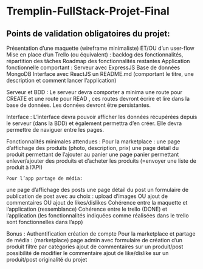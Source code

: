 # Tremplin-FullStack-Projet-Final


## Points de validation obligatoires du projet: 

Présentation d’une maquette (wireframe minimaliste) ET/OU d’un user-flow
Mise en place d’un Trello (ou équivalent) : backlog des fonctionnalités, répartition des tâches
Roadmap des fonctionnalités restantes
Application fonctionnelle comportant : 
Serveur avec ExpressJS 
Base de données MongoDB
Interface avec ReactJS
un README.md (comportant le titre, une description et comment lancer l’application)

Serveur et BDD : Le serveur devra comporter a minima une route pour CREATE et une route pour READ , ces routes devront écrire et lire dans la base de données. Les données devront être persistantes.

Interface : L’interface devra pouvoir afficher les données récupérées depuis le serveur (dans la BDD) et également permettra d’en créer. Elle devra permettre de naviguer entre les pages.

Fonctionnalités minimales attendues :
Pour la marketplace :
une page d’affichage des produits (photo, description, prix)
une page détail du produit permettant de l’ajouter au panier
une page panier permettant enlever/ajouter des produits et d’acheter les produits (=envoyer une liste de produit à l’API)

    Pour l’app partage de média:
une page d’affichage des posts 
une page détail du post
un formulaire de publication de post avec au choix : 
upload d’images
OU ajout de commentaires
OU ajout de likes/dislikes
Cohérence entre la maquette et l’application (ressemblance)
Cohérence entre le trello (DONE) et l’application (les fonctionnalités indiquées comme réalisées dans le trello sont fonctionnelles dans l’app)


Bonus : 
Authentification 
création de compte
Pour la marketplace et partage de média :
(marketplace) page admin avec formulaire de création d’un produit 
filtre par catégories
ajout de commentaires sur un produit/post
possibilité de modifier le commentaire
ajout de like/dislike sur un produit/post
originalité du projet 

